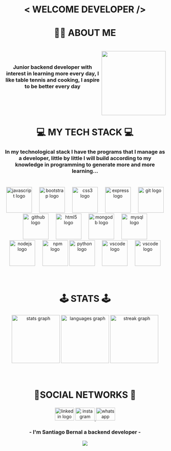 <h1 align="center"><p>< WELCOME DEVELOPER /></p></h1>

<h1 align="center">👨‍🚀 ABOUT ME</h1>

###
<br clear="both">

<img align="right" height="200" src=https://www.xtrafondos.com/wallpapers/noche-estrellada-en-la-ciudad-10845.jpg  />
<br>

###

<h3 align="center">Junior backend developer with interest in learning more every day, I like table tennis and cooking, I aspire to be better every day</h3>

###
</br>
</br>
</br>


<h1 align="center">💻 MY TECH STACK 💻</h1>

###
<h3 align="center">In my technological stack I have the programs that I manage as a developer, little by little I will build according to my knowledge in programming to generate more and more learning...</h3>

###
<br>
<div align="center">
  <img src="https://cdn.jsdelivr.net/gh/devicons/devicon/icons/javascript/javascript-original.svg" height="80" alt="javascript logo"  />
  <img width="15" />
  <img src="https://cdn.jsdelivr.net/gh/devicons/devicon/icons/bootstrap/bootstrap-original.svg" height="80" alt="bootstrap logo"  />
  <img width="15" />
  <img src="https://cdn.jsdelivr.net/gh/devicons/devicon/icons/css3/css3-original.svg" height="80" alt="css3 logo"  />
  <img width="15" />
  <img src="https://cdn.jsdelivr.net/gh/devicons/devicon/icons/express/express-original.svg" height="80" alt="express logo"  />
  <img width="15" />
  <img src="https://cdn.jsdelivr.net/gh/devicons/devicon/icons/git/git-original.svg" height="80" alt="git logo"  />
  <img width="15" />
  <img src="https://cdn.jsdelivr.net/gh/devicons/devicon/icons/github/github-original.svg" height="80" alt="github logo"  />
  <img width="15" />
  <img src="https://cdn.jsdelivr.net/gh/devicons/devicon/icons/html5/html5-original.svg" height="80" alt="html5 logo"  />
  <img width="15" />
  <img src="https://cdn.jsdelivr.net/gh/devicons/devicon/icons/mongodb/mongodb-original.svg" height="80" alt="mongodb logo"  />
  <img width="15" />
  <img src="https://cdn.jsdelivr.net/gh/devicons/devicon/icons/mysql/mysql-original.svg" height="80" alt="mysql logo"  />
  <img width="15" />
  <img src="https://cdn.jsdelivr.net/gh/devicons/devicon/icons/nodejs/nodejs-original.svg" height="80" alt="nodejs logo"  />
  <img width="15" />
  <img src="https://cdn.jsdelivr.net/gh/devicons/devicon/icons/npm/npm-original-wordmark.svg" height="80" alt="npm logo"  />
  <img src="https://cdn.jsdelivr.net/gh/devicons/devicon/icons/python/python-original.svg" height="80" alt="python logo"/>
  <img width="15" />
  <img src="https://cdn.jsdelivr.net/gh/devicons/devicon/icons/react/react-original.svg" height="80" alt="vscode logo"  />
  <img width="15" />
  <img src="https://cdn.jsdelivr.net/gh/devicons/devicon/icons/jest/jest-plain.svg" height="80" alt="vscode logo"  />
</div>


###

###


</div>

###

<br/>  

<h1 align="center">🕹️ STATS 🕹️</h1>

###

<div align="center">
  <img src="https://github-readme-stats.vercel.app/api?username=JhonnSantiagoBernalJuradoCampus&hide_title=false&hide_rank=false&show_icons=true&include_all_commits=true&count_private=true&disable_animations=true&theme=radical&locale=en&hide_border=false&order=1" height="150" alt="stats graph"  />
  <img src="https://github-readme-stats.vercel.app/api/top-langs?username=JhonnSantiagoBernalJuradoCampus&locale=en&hide_title=false&layout=compact&card_width=320&langs_count=5&theme=radical&hide_border=false&order=2" height="150" alt="languages graph"  />
  <img src="https://streak-stats.demolab.com?user=JhonnSantiagoBernalJuradoCampus&locale=en&mode=daily&theme=radical&hide_border=false&border_radius=5&order=3" height="150" alt="streak graph"  />
</div>


###
</br>

<h1 align="center">📱SOCIAL NETWORKS 📱</h1>

###


<div align="center">
  <a href="https://www.linkedin.com/in/jhon-santiago-bernal-jurado-647a3b26a/"><img src="https://raw.githubusercontent.com/maurodesouza/profile-readme-generator/master/src/assets/icons/social/linkedin/default.svg" width="60" height="40" alt="linkedin logo"/></a>
  <a href="https://www.instagram.com/santiagobernalj11/"><img src="https://raw.githubusercontent.com/maurodesouza/profile-readme-generator/master/src/assets/icons/social/instagram/default.svg" width="60" height="40" alt="instagram logo"/>
  </a>
  <a href="https://wa.link/qga4fb">
  <img src="https://raw.githubusercontent.com/maurodesouza/profile-readme-generator/master/src/assets/icons/social/whatsapp/default.svg" width="60" height="40" alt="whatsapp logo"/>
  </a>
</div>

<h3 align="center">- I'm Santiago Bernal a backend developer -</h3>
<div align="center">
  <img src="https://profile-counter.glitch.me/JhonnSantiagoBernalJuradoCampus/count.svg?"  />
</div>


###
